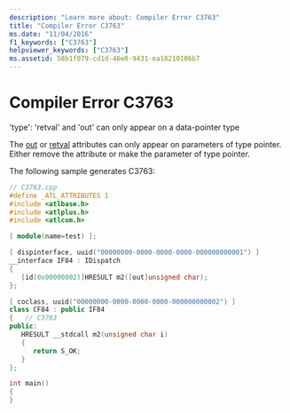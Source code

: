 ```yaml
---
description: "Learn more about: Compiler Error C3763"
title: "Compiler Error C3763"
ms.date: "11/04/2016"
f1_keywords: ["C3763"]
helpviewer_keywords: ["C3763"]
ms.assetid: 58b1f079-cd1d-46e0-9431-ea18210106b7
---
```

# Compiler Error C3763

'type': 'retval' and 'out' can only appear on a data-pointer type

The [out](../../windows/attributes/out-cpp.md) or [retval](../../windows/attributes/retval.md) attributes can only appear on parameters of type pointer. Either remove the attribute or make the parameter of type pointer.

The following sample generates C3763:

```cpp
// C3763.cpp
#define _ATL_ATTRIBUTES 1
#include <atlbase.h>
#include <atlplus.h>
#include <atlcom.h>

[ module(name=test) ];

[ dispinterface, uuid("00000000-0000-0000-0000-000000000001") ]
__interface IF84 : IDispatch
{
   [id(0x00000002)]HRESULT m2([out]unsigned char);
};

[ coclass, uuid("00000000-0000-0000-0000-000000000002") ]
class CF84 : public IF84
{   // C3763
public:
   HRESULT __stdcall m2(unsigned char i)
   {
      return S_OK;
   }
};

int main()
{
}
```
